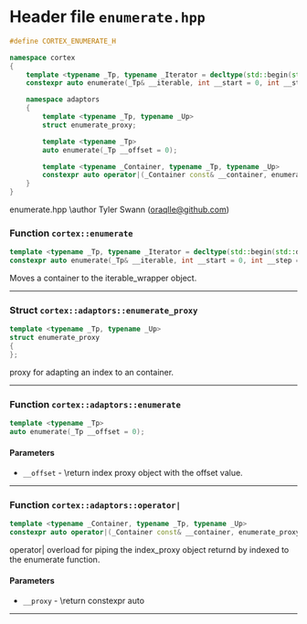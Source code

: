 # Header file `enumerate.hpp`

``` cpp
#define CORTEX_ENUMERATE_H

namespace cortex
{
    template <typename _Tp, typename _Iterator = decltype(std::begin(std::declval<_Tp>())), typename = decltype(std::end(std::declval<_Tp>()))>
    constexpr auto enumerate(_Tp& __iterable, int __start = 0, int __step = 1);

    namespace adaptors
    {
        template <typename _Tp, typename _Up>
        struct enumerate_proxy;

        template <typename _Tp>
        auto enumerate(_Tp __offset = 0);

        template <typename _Container, typename _Tp, typename _Up>
        constexpr auto operator|(_Container const& __container, enumerate_proxy<_Tp, _Up> const& __proxy);
    }
}
```

enumerate.hpp \\author Tyler Swann (oraqlle@github.com)

### Function `cortex::enumerate`

``` cpp
template <typename _Tp, typename _Iterator = decltype(std::begin(std::declval<_Tp>())), typename = decltype(std::end(std::declval<_Tp>()))>
constexpr auto enumerate(_Tp& __iterable, int __start = 0, int __step = 1);
```

Moves a container to the iterable\_wrapper object.

-----

### Struct `cortex::adaptors::enumerate_proxy`

``` cpp
template <typename _Tp, typename _Up>
struct enumerate_proxy
{
};
```

proxy for adapting an index to an container.

-----

### Function `cortex::adaptors::enumerate`

``` cpp
template <typename _Tp>
auto enumerate(_Tp __offset = 0);
```

#### Parameters

  - `__offset` - \\return index proxy object with the offset value.

-----

### Function `cortex::adaptors::operator|`

``` cpp
template <typename _Container, typename _Tp, typename _Up>
constexpr auto operator|(_Container const& __container, enumerate_proxy<_Tp, _Up> const& __proxy);
```

operator| overload for piping the index\_proxy object returnd by indexed to the enumerate function.

#### Parameters

  - `__proxy` - \\return constexpr auto

-----
